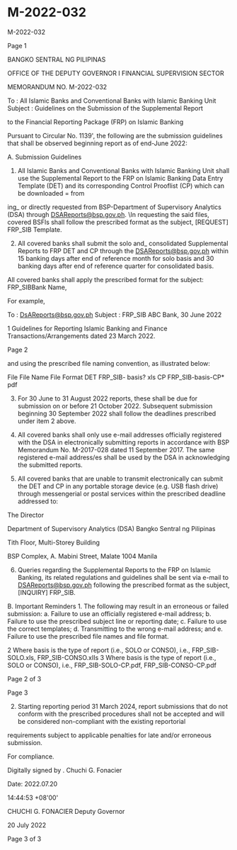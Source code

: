 # M-2022-032

M-2022-032

Page 1

BANGKO SENTRAL NG PILIPINAS

OFFICE OF THE DEPUTY GOVERNOR I FINANCIAL SUPERVISION SECTOR

MEMORANDUM NO. M-2022-032

To : All Islamic Banks and Conventional Banks with Islamic Banking Unit Subject : Guidelines on the Submission of the Supplemental Report

to the Financial Reporting Package (FRP) on Islamic Banking

Pursuant to Circular No. 1139', the following are the submission guidelines that shall be observed beginning report as of end-June 2022:

A. Submission Guidelines

1. All Islamic Banks and Conventional Banks with Islamic Banking Unit shall use the Supplemental Report to the FRP on Islamic Banking Data Entry Template (DET) and its corresponding Control Prooflist (CP) which can be downloaded = from

ing_ or directly requested from BSP-Department of Supervisory Analytics (DSA) through DSAReports@bsp.gov.ph. \In requesting the said files, covered BSFls shall follow the prescribed format as the subject, [REQUEST] FRP_SIB Template.

2. All covered banks shall submit the solo and_ consolidated Supplemental Reports to FRP DET and CP through the DSAReports@bsp.gov.ph within 15 banking days after end of reference month for solo basis and 30 banking days after end of reference quarter for consolidated basis.

All covered banks shall apply the prescribed format for the subject: FRP_SIB<space>Bank Name,<space><Reference period>

For example,

To : DsAReports@bsp.gov.ph Subject : FRP_SIB ABC Bank, 30 June 2022

1 Guidelines for Reporting Islamic Banking and Finance Transactions/Arrangements dated 23 March 2022.

Page 2

and using the prescribed file naming convention, as illustrated below:

File File Name File Format DET FRP_SIB- basis? xls CP FRP_SIB-basis-CP* pdf

3. For 30 June to 31 August 2022 reports, these shall be due for submission on or before 21 October 2022. Subsequent submission beginning 30 September 2022 shall follow the deadlines prescribed under item 2 above.

4. All covered banks shall only use e-mail addresses officially registered with the DSA in electronically submitting reports in accordance with BSP Memorandum No. M-2017-028 dated 11 September 2017. The same registered e-mail address/es shall be used by the DSA in acknowledging the submitted reports.

5. All covered banks that are unable to transmit electronically can submit the DET and CP in any portable storage device (e.g. USB flash drive) through messengerial or postal services within the prescribed deadline addressed to:

The Director

Department of Supervisory Analytics (DSA) Bangko Sentral ng Pilipinas

Tith Floor, Multi-Storey Building

BSP Complex, A. Mabini Street, Malate 1004 Manila

6. Queries regarding the Supplemental Reports to the FRP on Islamic Banking, its related regulations and guidelines shall be sent via e-mail to DSAReports@bsp.gov.ph following the prescribed format as the subject, [INQUIRY] FRP_SIB.

B. Important Reminders 1. The following may result in an erroneous or failed submission: a. Failure to use an officially registered e-mail address; b. Failure to use the prescribed subject line or reporting date; c. Failure to use the correct templates; d. Transmitting to the wrong e-mail address; and e. Failure to use the prescribed file names and file format.

2 Where basis is the type of report (i.e., SOLO or CONSO), i.e., FRP_SIB-SOLO.xls, FRP_SIB-CONSO.xIIs 3 Where basis is the type of report (i.e., SOLO or CONSO), i.e., FRP_SIB-SOLO-CP.pdf, FRP_SIB-CONSO-CP.pdf

Page 2 of 3

Page 3

2. Starting reporting period 31 March 2024, report submissions that do not conform with the prescribed procedures shall not be accepted and will be considered non-compliant with the existing reportorial

requirements subject to applicable penalties for late and/or erroneous submission.

For compliance.

Digitally signed by . Chuchi G. Fonacier

Date: 2022.07.20

14:44:53 +08'00'

CHUCHI G. FONACIER Deputy Governor

20 July 2022

Page 3 of 3